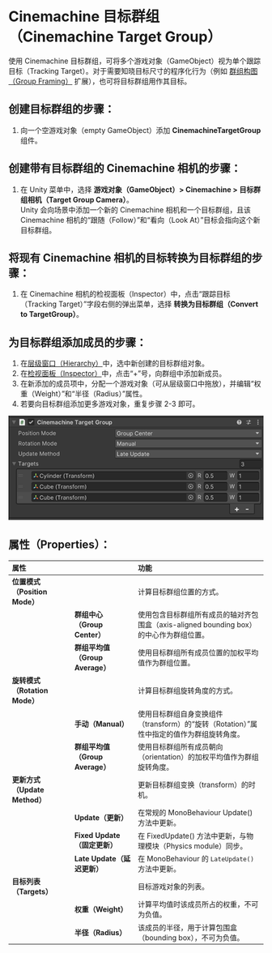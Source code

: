 # Cinemachine 目标群组（Cinemachine Target Group）

使用 Cinemachine 目标群组，可将多个游戏对象（GameObject）视为单个跟踪目标（Tracking Target）。对于需要知晓目标尺寸的程序化行为（例如 [群组构图（Group Framing）](CinemachineGroupFraming.md) 扩展），也可将目标群组用作其目标。


## 创建目标群组的步骤：
1. 向一个空游戏对象（empty GameObject）添加 **CinemachineTargetGroup** 组件。


## 创建带有目标群组的 Cinemachine 相机的步骤：
1. 在 Unity 菜单中，选择 **游戏对象（GameObject）> Cinemachine > 目标群组相机（Target Group Camera）**。<br/>Unity 会向场景中添加一个新的 Cinemachine 相机和一个目标群组，且该 Cinemachine 相机的“跟随（Follow）”和“看向（Look At）”目标会指向这个新目标群组。


## 将现有 Cinemachine 相机的目标转换为目标群组的步骤：
1. 在 Cinemachine 相机的检视面板（Inspector）中，点击“跟踪目标（Tracking Target）”字段右侧的弹出菜单，选择 **转换为目标群组（Convert to TargetGroup）**。


## 为目标群组添加成员的步骤：
1. 在[层级窗口（Hierarchy）](https://docs.unity3d.com/Manual/Hierarchy.html)中，选中新创建的目标群组对象。
2. 在[检视面板（Inspector）](https://docs.unity3d.com/Manual/UsingTheInspector.html)中，点击“+”号，向群组中添加新成员。
3. 在新添加的成员项中，分配一个游戏对象（可从层级窗口中拖放），并编辑“权重（Weight）”和“半径（Radius）”属性。
4. 若要向目标群组添加更多游戏对象，重复步骤 2-3 即可。


![包含两个目标的 Cinemachine 目标群组](images/CinemachineTargetGroup.png)


## 属性（Properties）：

| **属性** || **功能** |
|:---|:---|:---|
| **位置模式（Position Mode）** || 计算目标群组位置的方式。 |
| | **群组中心（Group Center）** | 使用包含目标群组所有成员的轴对齐包围盒（axis-aligned bounding box）的中心作为群组位置。 |
| | **群组平均值（Group Average）** | 使用目标群组所有成员位置的加权平均值作为群组位置。 |
| **旋转模式（Rotation Mode）** || 计算目标群组旋转角度的方式。 |
| | **手动（Manual）** | 使用目标群组自身变换组件（transform）的“旋转（Rotation）”属性中指定的值作为群组旋转角度。 |
| | **群组平均值（Group Average）** | 使用目标群组所有成员朝向（orientation）的加权平均值作为群组旋转角度。 |
| **更新方式（Update Method）** || 更新目标群组变换（transform）的时机。 |
| | **Update（更新）** | 在常规的 MonoBehaviour Update() 方法中更新。 |
| | **Fixed Update（固定更新）** | 在 FixedUpdate() 方法中更新，与物理模块（Physics module）同步。 |
| | **Late Update（延迟更新）** | 在 MonoBehaviour 的 `LateUpdate()` 方法中更新。 |
| **目标列表（Targets）** || 目标游戏对象的列表。 |
| | **权重（Weight）** | 计算平均值时该成员所占的权重，不可为负值。 |
| | **半径（Radius）** | 该成员的半径，用于计算包围盒（bounding box），不可为负值。 |